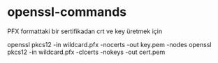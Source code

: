 # openssl-commands

PFX formattaki bir sertifikadan crt ve key üretmek için

openssl pkcs12 -in wildcard.pfx -nocerts -out key.pem -nodes
openssl pkcs12 -in wildcard.pfx -clcerts -nokeys -out cert.pem
